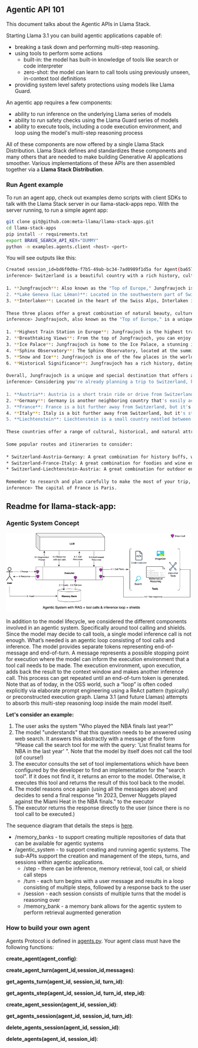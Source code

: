 ## Agentic API 101

This document talks about the Agentic APIs in Llama Stack.

Starting Llama 3.1 you can build agentic applications capable of:

- breaking a task down and performing multi-step reasoning.
- using tools to perform some actions
  - built-in: the model has built-in knowledge of tools like search or code interpreter
  - zero-shot: the model can learn to call tools using previously unseen, in-context tool definitions
- providing system level safety protections using models like Llama Guard.

An agentic app requires a few components:
- ability to run inference on the underlying Llama series of models
- ability to run safety checks using the Llama Guard series of models
- ability to execute tools, including a code execution environment, and loop using the model's multi-step reasoning process

All of these components are now offered by a single Llama Stack Distribution. Llama Stack defines and standardizes these components and many others that are needed to make building Generative AI applications smoother. Various implementations of these APIs are then assembled together via a **Llama Stack Distribution**.

### Run Agent example

To run an agent app, check out examples demo scripts with client SDKs to talk with the Llama Stack server in our llama-stack-apps repo. With the server running, to run a simple agent app:

```bash
git clone git@github.com:meta-llama/llama-stack-apps.git
cd llama-stack-apps
pip install -r requirements.txt
export BRAVE_SEARCH_API_KEY="DUMMY"
python -m examples.agents.client <host> <port>
```

You will see outputs like this:

```bash
Created session_id=bd6f0d9a-f7b5-49ab-bc34-7ad0989f1d5a for Agent(ba657ae6-ae9d-4693-bcd3-d5e7f2cb27b8)
inference> Switzerland is a beautiful country with a rich history, culture, and breathtaking natural scenery. Here are three top places to visit in Switzerland:

1. **Jungfraujoch**: Also known as the "Top of Europe," Jungfraujoch is a mountain peak located in the Bernese Alps. It's the highest train station in Europe, situated at an altitude of 3,454 meters (11,332 feet). From the top, you can enjoy breathtaking views of the surrounding mountains, glaciers, and valleys. You can also visit the Ice Palace, a stunning ice sculpture exhibit, and the Sphinx Observatory, which offers panoramic views of the Alps.
2. **Lake Geneva (Lac Léman)**: Located in the southwestern part of Switzerland, Lake Geneva is a stunning lake that shares borders with Switzerland, France, and Italy. The lake is surrounded by picturesque towns, vineyards, and rolling hills. You can take a boat tour of the lake, visit the Château de Chillon, a medieval castle located on the lake's shore, or explore the charming towns of Montreux and Vevey.
3. **Interlaken**: Located in the heart of the Swiss Alps, Interlaken is a popular destination for outdoor enthusiasts. The town is situated between two picturesque lakes, Thun and Brienz, and offers a range of activities such as hiking, paragliding, canyoning, and skiing. You can also take a boat tour of the lakes, visit the Schilthorn mountain, which offers breathtaking views of the Eiger, Mönch, and Jungfrau mountains, or explore the charming old town of Interlaken.

These three places offer a great combination of natural beauty, culture, and adventure, and are a great starting point for your trip to Switzerland.
inference> Jungfraujoch, also known as the "Top of Europe," is a unique and special destination for several reasons:

1. **Highest Train Station in Europe**: Jungfraujoch is the highest train station in Europe, situated at an altitude of 3,454 meters (11,332 feet) above sea level. The train ride to the top is an adventure in itself, with breathtaking views of the surrounding mountains and glaciers.
2. **Breathtaking Views**: From the top of Jungfraujoch, you can enjoy panoramic views of the surrounding mountains, including the Eiger, Mönch, and Jungfrau peaks. On a clear day, you can see up to 200 km (124 miles) in every direction, taking in the stunning vistas of the Swiss Alps.
3. **Ice Palace**: Jungfraujoch is home to the Ice Palace, a stunning ice sculpture exhibit that features intricate ice carvings and sculptures. The palace is made entirely of ice and snow, and is a must-see attraction for anyone visiting the top of Europe.
4. **Sphinx Observatory**: The Sphinx Observatory, located at the summit of Jungfraujoch, offers breathtaking views of the surrounding mountains and valleys. The observatory is also home to a variety of scientific instruments, including a telescope that allows visitors to see the sun and stars up close.
5. **Snow and Ice**: Jungfraujoch is one of the few places in the world where you can experience snow and ice year-round. Even in the summer, the temperature at the top of Jungfraujoch is around 0°C (32°F), making it a unique destination for those who want to experience the thrill of snow and ice in the middle of summer.
6. **Historical Significance**: Jungfraujoch has a rich history, dating back to the early 20th century when it was first developed as a tourist destination. The railway to the top was built in the 1910s, and the Ice Palace was constructed in the 1930s. Today, Jungfraujoch is a popular destination for tourists and adventurers from around the world.

Overall, Jungfraujoch is a unique and special destination that offers a range of experiences and activities that are unlike anywhere else in the world.
inference> Considering you're already planning a trip to Switzerland, here are some neighboring countries that you might want to consider clubbing with your trip:

1. **Austria**: Austria is a short train ride or drive from Switzerland, and it's home to some of the most beautiful cities in Europe, including Vienna, Salzburg, and Innsbruck. You can visit the Schönbrunn Palace in Vienna, explore the historic center of Salzburg, or ski in the Austrian Alps.
2. **Germany**: Germany is another neighboring country that's easily accessible from Switzerland. You can visit the vibrant city of Munich, explore the fairytale-like Neuschwanstein Castle, or stroll along the picturesque canals of Dresden.
3. **France**: France is a bit further away from Switzerland, but it's still a great option to consider. You can visit the beautiful city of Paris, explore the medieval town of Annecy, or ski in the French Alps.
4. **Italy**: Italy is a bit further away from Switzerland, but it's still a great option to consider. You can visit the beautiful city of Milan, explore the ancient ruins of Rome, or stroll along the canals of Venice.
5. **Liechtenstein**: Liechtenstein is a small country nestled between Switzerland and Austria. It's a great destination for outdoor enthusiasts, with plenty of hiking and skiing opportunities. You can also visit the picturesque capital city of Vaduz.

These countries offer a range of cultural, historical, and natural attractions that are worth exploring. However, keep in mind that each country has its own unique characteristics, and you should research and plan carefully to make the most of your trip.

Some popular routes and itineraries to consider:

* Switzerland-Austria-Germany: A great combination for history buffs, with stops in Vienna, Salzburg, and Munich.
* Switzerland-France-Italy: A great combination for foodies and wine enthusiasts, with stops in Paris, Annecy, and Milan.
* Switzerland-Liechtenstein-Austria: A great combination for outdoor enthusiasts, with stops in Vaduz, Innsbruck, and the Austrian Alps.

Remember to research and plan carefully to make the most of your trip, and consider factors like transportation, accommodation, and budget when clubbing countries with your trip to Switzerland.
inference> The capital of France is Paris.
```






## Readme for llama-stack-app:


### Agentic System Concept

![Figure 2: Agentic System](../docs/resources/agentic-system.png)

In addition to the model lifecycle, we considered the different components involved in an agentic system. Specifically around tool calling and shields. Since the model may decide to call tools, a single model inference call is not enough. What’s needed is an agentic loop consisting of tool calls and inference. The model provides separate tokens representing end-of-message and end-of-turn. A message represents a possible stopping point for execution where the model can inform the execution environment that a tool call needs to be made. The execution environment, upon execution, adds back the result to the context window and makes another inference call. This process can get repeated until an end-of-turn token is generated.
Note that as of today, in the OSS world, such a “loop” is often coded explicitly via elaborate prompt engineering using a ReAct pattern (typically) or preconstructed execution graph. Llama 3.1 (and future Llamas) attempts to absorb this multi-step reasoning loop inside the main model itself.

**Let's consider an example:**
1. The user asks the system "Who played the NBA finals last year?"
2. The model "understands" that this question needs to be answered using web search. It answers this abstractly with a message of the form "Please call the search tool for me with the query: 'List finalist teams for NBA in the last year' ". Note that the model by itself does not call the tool (of course!)
3. The executor consults the set of tool implementations which have been configured by the developer to find an implementation for the "search tool". If it does not find it, it returns an error to the model. Otherwise, it executes this tool and returns the result of this tool back to the model.
4. The model reasons once again (using all the messages above) and decides to send a final response "In 2023, Denver Nuggets played against the Miami Heat in the NBA finals." to the executor
6. The executor returns the response directly to the user (since there is no tool call to be executed.)

The sequence diagram that details the steps is [here](https://github.com/meta-llama/llama-agentic-system/blob/main/docs/sequence-diagram.md).

* /memory_banks - to support creating multiple repositories of data that can be available for agentic systems
* /agentic_system - to support creating and running agentic systems. The sub-APIs support the creation and management of the steps, turns, and sessions within agentic applications.
  * /step - there can be inference, memory retrieval, tool call, or shield call steps
  * /turn - each turn begins with a user message and results in a loop consisting of multiple steps, followed by a response back to the user
  * /session - each session consists of multiple turns that the model is reasoning over
  * /memory_bank - a memory bank allows for the agentic system to perform retrieval augmented generation




### How to build your own agent

Agents Protocol is defined in [agents.py](../llama_stack/apis/agents/agents.py). Your agent class must have the following functions:

**create_agent(agent_config)**:

**create_agent_turn(agent_id,session_id,messages)**:

**get_agents_turn(agent_id, session_id, turn_id)**:

**get_agents_step(agent_id, session_id, turn_id, step_id)**:

**create_agent_session(agent_id, session_id)**:

**get_agents_session(agent_id, session_id, turn_id)**:

**delete_agents_session(agent_id, session_id)**:

**delete_agents(agent_id, session_id)**:

